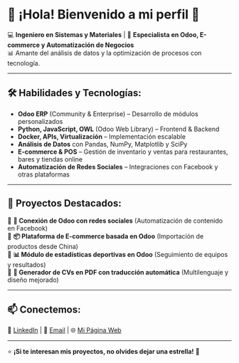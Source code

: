 # 👋 ¡Hola! Bienvenido a mi perfil 🚀  

💻 **Ingeniero en Sistemas y Materiales** | 🔹 **Especialista en Odoo, E-commerce y Automatización de Negocios**  
📊 Amante del análisis de datos y la optimización de procesos con tecnología.  

---

## 🛠️ Habilidades y Tecnologías:
- **Odoo ERP** (Community & Enterprise) – Desarrollo de módulos personalizados  
- **Python, JavaScript, OWL** (Odoo Web Library) – Frontend & Backend  
- **Docker, APIs, Virtualización** – Implementación escalable  
- **Análisis de Datos** con Pandas, NumPy, Matplotlib y SciPy  
- **E-commerce & POS** – Gestión de inventario y ventas para restaurantes, bares y tiendas online  
- **Automatización de Redes Sociales** – Integraciones con Facebook y otras plataformas  

---

## 🚀 Proyectos Destacados:
🔹 **🔗 Conexión de Odoo con redes sociales** (Automatización de contenido en Facebook)  
🔹 **📦 Plataforma de E-commerce basada en Odoo** (Importación de productos desde China)  
🔹 **📊 Módulo de estadísticas deportivas en Odoo** (Seguimiento de equipos y resultados)  
🔹 **📄 Generador de CVs en PDF con traducción automática** (Multilenguaje y diseño mejorado)  

---

## 📫 Conectemos:
🔗 [LinkedIn](https://www.linkedin.com/in/jorgealqs/) | 📧 [Email](mailto:joralquisi@hotmail.com) | 🌐 [Mi Página Web](https://tuweb.com)  

---

⭐ **¡Si te interesan mis proyectos, no olvides dejar una estrella!** 🚀  
